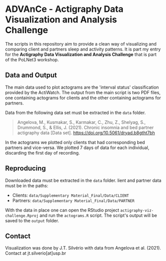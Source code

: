 # ADVAnCe - Actigraphy Data Visualization and Analysis Challenge

The scripts in this repository aim to provide a clean way of visualizing and comparing client and partners sleep and activity patterns. It is part my entry for the **Actigraphy Data Visualization and Analysis Challenge** that is part of the PoLNet3 workshop.

## Data and Output

The main data used to plot actograms are the 'interval status' classification provided by the ActiWatch. The output from the main script is two PDF files, one containing actograms for clients and the other containing actograms for partners.

Data from the following data set must be extracted in the `data` folder. 

> Angelova, M., Kusmakar, S., Karmakar, C., Zhu, Z., Shelyag, S., Drummond, S., & Ellis, J. (2021). Chronic insomnia and bed partner actigraphy data [Data set]. https://doi.org/10.5061/dryad.b8gtht7bh

In the actograms we plotted only clients that had corresponding bed partners and vice-versa. We plotted 7 days of data for each individual, discarding the first day of recording. 


## Reproducing

Downloaded data must be extracted in the `data` folder.  lient and partner data must be in the paths:

- Clients: `data/Supplementary Material_Final/Data/CLIENT`
- Partners: `data/Supplementary Material_Final/Data/PARTNER`

With the data in place one can open the RStudio project `actigraphy-viz-challenge.Rproj` and run the `actograms.R` script. The script's output will be saved to the `output` folder. 

## Contact

Visualization was done by J.T. Silvério with data from Angelova et al. (2021). Contact at jt.silverio[at]usp.br
